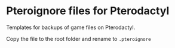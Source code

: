 # Pteroignore files for Pterodactyl

Templates for backups of game files on Pterodactyl.

Copy the file to the root folder and rename to `.pteroignore`